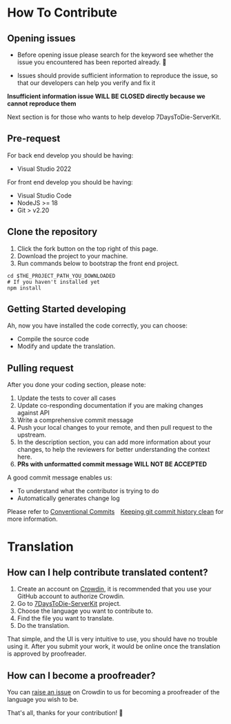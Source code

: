 # How To Contribute

## Opening issues
- Before opening issue please search for the keyword see whether the issue you encountered has been reported already. :pray:

- Issues should provide sufficient information to reproduce the issue, so that our developers can help you verify and fix it

**Insufficient information issue WILL BE CLOSED directly because we cannot reproduce them**

Next section is for those who wants to help develop 7DaysToDie-ServerKit.

## Pre-request
For back end develop you should be having:
- Visual Studio 2022

For front end develop you should be having:
- Visual Studio Code
- NodeJS >= 18
- Git > v2.20

## Clone the repository
1. Click the fork button on the top right of this page.
2. Download the project to your machine.
3. Run commands below to bootstrap the front end project.

```shell
cd $THE_PROJECT_PATH_YOU_DOWNLOADED
# If you haven't installed yet
npm install
```

## Getting Started developing
Ah, now you have installed the code correctly, you can choose:


- Compile the source code
- Modify and update the translation.

## Pulling request
After you done your coding section, please note:

1. Update the tests to cover all cases
2. Update co-responding documentation if you are making changes against API
3. Write a comprehensive commit message
4. Push your local changes to your remote, and then pull request to the upstream.
5. In the description section, you can add more information about your changes, to help the reviewers for better understanding the context here.
6. **PRs with unformatted commit message WILL NOT BE ACCEPTED**

A good commit message enables us:
- To understand what the contributor is trying to do
- Automatically generates change log

Please refer to [Conventional Commits](https://www.conventionalcommits.org)&emsp;[Keeping git commit history clean](https://about.gitlab.com/blog/2018/06/07/keeping-git-commit-history-clean) for more information.

# Translation
## How can I help contribute translated content?
1. Create an account on [Crowdin](https://crowdin.com), it is recommended that you use your GitHub account to authorize Crowdin.
2. Go to [7DaysToDie-ServerKit](https://crowdin.com/project/7daystodie-serverkit) project.
3. Choose the language you want to contribute to.
4. Find the file you want to translate.
5. Do the translation.
   
That simple, and the UI is very intuitive to use, you should have no trouble using it. After you submit your work, it would be online once the translation is approved by proofreader.

## How can I become a proofreader?
You can [raise an issue](https://crowdin.com/project/7daystodie-serverkit/discussions) on Crowdin to us for becoming a proofreader of the language you wish to be.

That's all, thanks for your contribution! 🤩
